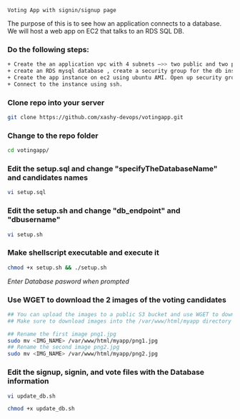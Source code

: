```Voting App with signin/signup page```

The purpose of this is to see how an application connects to a database. We will host a web app on EC2 that talks to an RDS SQL DB. 

### Do the following steps: 
```sh
+ Create the an application vpc with 4 subnets —>> two public and two private 
+ create an RDS mysql database , create a security group for the db instance. Pay attention to the db endpoint,     master username and password 
+ Create the app instance on ec2 using ubuntu AMI. Open up security groups for ssh and http 
+ Connect to the instance using ssh. 
```

### Clone repo into your server
```sh
git clone https://github.com/xashy-devops/votingapp.git
```

### Change to the repo folder
```sh
cd votingapp/
```

### Edit the setup.sql and change "specifyTheDatabaseName" and candidates names
```sh
vi setup.sql
```

### Edit the setup.sh and change "db_endpoint" and "dbusername"
```sh
vi setup.sh
```

### Make shellscript executable and execute it
```sh
chmod +x setup.sh && ./setup.sh
```
*Enter Database pasword when prompted*

### Use WGET to download the 2 images of the voting candidates
```sh
## You can upload the images to a public S3 bucket and use WGET to download them into your server**
## Make sure to download images into the /var/www/html/myapp directory

## Rename the first image png1.jpg
sudo mv <IMG_NAME> /var/www/html/myapp/png1.jpg
## Rename the second image png2.jpg
sudo mv <IMG_NAME> /var/www/html/myapp/png2.jpg

```


### Edit the signup, signin, and vote files with the Database information
```sh
vi update_db.sh
```
```sh
chmod +x update_db.sh
```